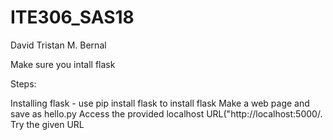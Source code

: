# ITE306_SAS18
David Tristan M. Bernal

Make sure you intall flask

Steps:

Installing flask - use pip install flask to install flask
Make a web page and save as hello.py
Access the provided localhost URL("http://localhost:5000/.
Try the given URL
